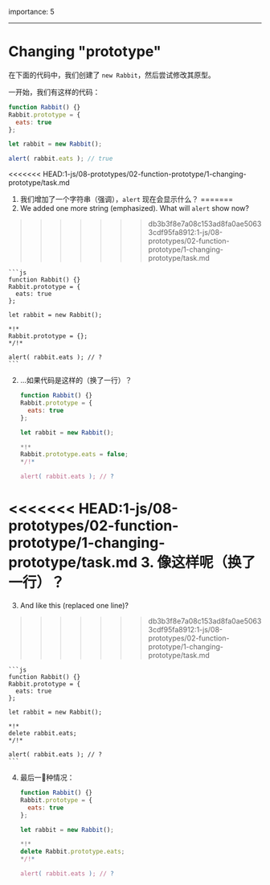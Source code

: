 importance: 5

---

# Changing "prototype"

在下面的代码中，我们创建了 `new Rabbit`，然后尝试修改其原型。

一开始，我们有这样的代码：

```js run
function Rabbit() {}
Rabbit.prototype = {
  eats: true
};

let rabbit = new Rabbit();

alert( rabbit.eats ); // true
```


<<<<<<< HEAD:1-js/08-prototypes/02-function-prototype/1-changing-prototype/task.md
1. 我们增加了一个字符串（强调），`alert` 现在会显示什么？
=======
1. We added one more string (emphasized). What will `alert` show now?
>>>>>>> db3b3f8e7a08c153ad8fa0ae50633cdf95fa8912:1-js/08-prototypes/02-function-prototype/1-changing-prototype/task.md

    ```js
    function Rabbit() {}
    Rabbit.prototype = {
      eats: true
    };

    let rabbit = new Rabbit();

    *!*
    Rabbit.prototype = {};
    */!*

    alert( rabbit.eats ); // ?
    ```

2. ...如果代码是这样的（换了一行）？

    ```js
    function Rabbit() {}
    Rabbit.prototype = {
      eats: true
    };

    let rabbit = new Rabbit();

    *!*
    Rabbit.prototype.eats = false;
    */!*

    alert( rabbit.eats ); // ?
    ```

<<<<<<< HEAD:1-js/08-prototypes/02-function-prototype/1-changing-prototype/task.md
3. 像这样呢（换了一行）？
=======
3. And like this (replaced one line)?
>>>>>>> db3b3f8e7a08c153ad8fa0ae50633cdf95fa8912:1-js/08-prototypes/02-function-prototype/1-changing-prototype/task.md

    ```js
    function Rabbit() {}
    Rabbit.prototype = {
      eats: true
    };

    let rabbit = new Rabbit();

    *!*
    delete rabbit.eats;
    */!*

    alert( rabbit.eats ); // ?
    ```

4. 最后一种情况：

    ```js
    function Rabbit() {}
    Rabbit.prototype = {
      eats: true
    };

    let rabbit = new Rabbit();

    *!*
    delete Rabbit.prototype.eats;
    */!*

    alert( rabbit.eats ); // ?
    ```
